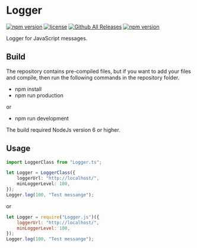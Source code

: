 # Logger
[![npm version](https://badge.fury.io/js/Logger.svg)](https://github.com/CrazySquirrel/Logger)
[![license](https://img.shields.io/github/license/CrazySquirrel/Logger.svg)](https://github.com/CrazySquirrel/Logger)
[![Github All Releases](https://img.shields.io/github/downloads/CrazySquirrel/Logger/total.svg)](https://github.com/CrazySquirrel/Logger)
[![npm version](https://img.shields.io/badge/donate-%E2%99%A5-red.svg)](http://crazysquirrel.ru/support/)

Logger for JavaScript messages.

## Build
The repository contains pre-compiled files, but if you want to add your files and compile, then run the following commands in the repository folder.
* npm install
* npm run production

or

* npm run development

The build required NodeJs version 6 or higher.

## Usage

```TypeScript
import LoggerClass from "Logger.ts";

let Logger = LoggerClass({
    loggerUrl: "http://localhost/",
    minLoggerLevel: 100,
});
Logger.log(100, "Test messange");
```

or

```JavaScript
let Logger = require("Logger.js")({
    loggerUrl: "http://localhost/",
    minLoggerLevel: 100,
});
Logger.log(100, "Test messange");
```